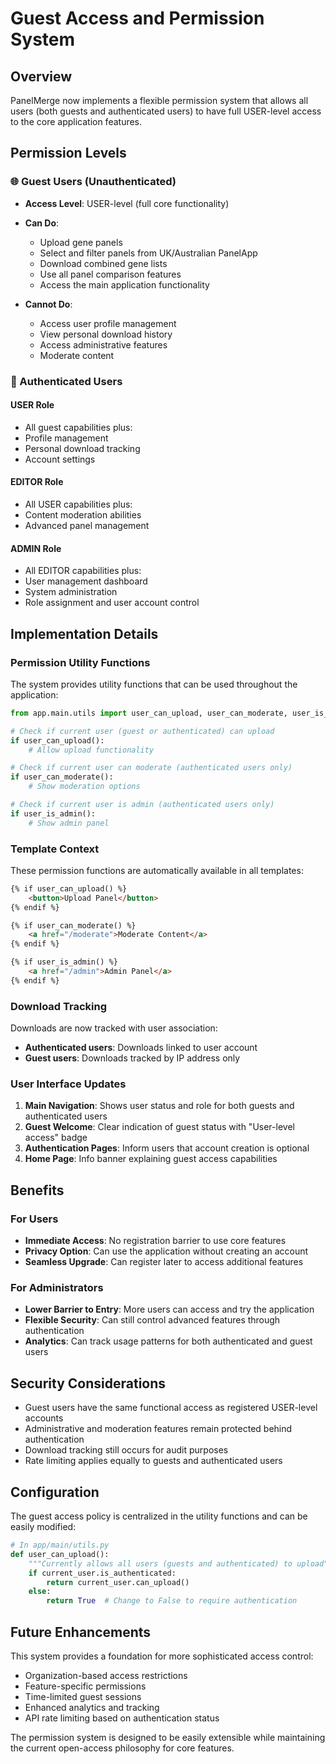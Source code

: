 # Guest Access and Permission System

## Overview

PanelMerge now implements a flexible permission system that allows all users (both guests and authenticated users) to have full USER-level access to the core application features.

## Permission Levels

### 🌐 Guest Users (Unauthenticated)
- **Access Level**: USER-level (full core functionality)
- **Can Do**:
  - Upload gene panels
  - Select and filter panels from UK/Australian PanelApp
  - Download combined gene lists
  - Use all panel comparison features
  - Access the main application functionality

- **Cannot Do**:
  - Access user profile management
  - View personal download history
  - Access administrative features
  - Moderate content

### 👤 Authenticated Users

#### USER Role
- All guest capabilities plus:
- Profile management
- Personal download tracking
- Account settings

#### EDITOR Role  
- All USER capabilities plus:
- Content moderation abilities
- Advanced panel management

#### ADMIN Role
- All EDITOR capabilities plus:
- User management dashboard
- System administration
- Role assignment and user account control

## Implementation Details

### Permission Utility Functions

The system provides utility functions that can be used throughout the application:

```python
from app.main.utils import user_can_upload, user_can_moderate, user_is_admin

# Check if current user (guest or authenticated) can upload
if user_can_upload():
    # Allow upload functionality

# Check if current user can moderate (authenticated users only)
if user_can_moderate():
    # Show moderation options

# Check if current user is admin (authenticated users only)
if user_is_admin():
    # Show admin panel
```

### Template Context

These permission functions are automatically available in all templates:

```html
{% if user_can_upload() %}
    <button>Upload Panel</button>
{% endif %}

{% if user_can_moderate() %}
    <a href="/moderate">Moderate Content</a>
{% endif %}

{% if user_is_admin() %}
    <a href="/admin">Admin Panel</a>
{% endif %}
```

### Download Tracking

Downloads are now tracked with user association:
- **Authenticated users**: Downloads linked to user account
- **Guest users**: Downloads tracked by IP address only

### User Interface Updates

1. **Main Navigation**: Shows user status and role for both guests and authenticated users
2. **Guest Welcome**: Clear indication of guest status with "User-level access" badge
3. **Authentication Pages**: Inform users that account creation is optional
4. **Home Page**: Info banner explaining guest access capabilities

## Benefits

### For Users
- **Immediate Access**: No registration barrier to use core features
- **Privacy Option**: Can use the application without creating an account
- **Seamless Upgrade**: Can register later to access additional features

### For Administrators
- **Lower Barrier to Entry**: More users can access and try the application
- **Flexible Security**: Can still control advanced features through authentication
- **Analytics**: Can track usage patterns for both authenticated and guest users

## Security Considerations

- Guest users have the same functional access as registered USER-level accounts
- Administrative and moderation features remain protected behind authentication
- Download tracking still occurs for audit purposes
- Rate limiting applies equally to guests and authenticated users

## Configuration

The guest access policy is centralized in the utility functions and can be easily modified:

```python
# In app/main/utils.py
def user_can_upload():
    """Currently allows all users (guests and authenticated) to upload"""
    if current_user.is_authenticated:
        return current_user.can_upload()
    else:
        return True  # Change to False to require authentication
```

## Future Enhancements

This system provides a foundation for more sophisticated access control:
- Organization-based access restrictions
- Feature-specific permissions
- Time-limited guest sessions
- Enhanced analytics and tracking
- API rate limiting based on authentication status

The permission system is designed to be easily extensible while maintaining the current open-access philosophy for core features.
